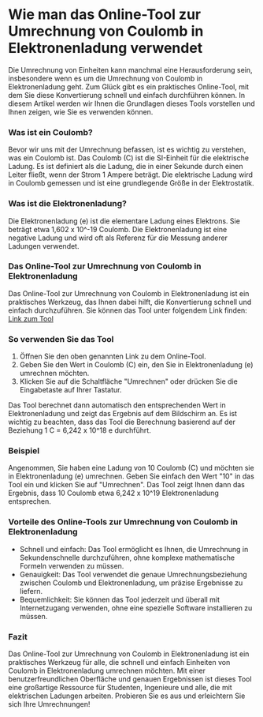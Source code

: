 Wie man das Online-Tool zur Umrechnung von Coulomb in Elektronenladung verwendet
================================================================================

Die Umrechnung von Einheiten kann manchmal eine Herausforderung sein, insbesondere wenn es um die Umrechnung von Coulomb in Elektronenladung geht. Zum Glück gibt es ein praktisches Online-Tool, mit dem Sie diese Konvertierung schnell und einfach durchführen können. In diesem Artikel werden wir Ihnen die Grundlagen dieses Tools vorstellen und Ihnen zeigen, wie Sie es verwenden können.

### Was ist ein Coulomb?

Bevor wir uns mit der Umrechnung befassen, ist es wichtig zu verstehen, was ein Coulomb ist. Das Coulomb (C) ist die SI-Einheit für die elektrische Ladung. Es ist definiert als die Ladung, die in einer Sekunde durch einen Leiter fließt, wenn der Strom 1 Ampere beträgt. Die elektrische Ladung wird in Coulomb gemessen und ist eine grundlegende Größe in der Elektrostatik.

### Was ist die Elektronenladung?

Die Elektronenladung (e) ist die elementare Ladung eines Elektrons. Sie beträgt etwa 1,602 x 10^-19 Coulomb. Die Elektronenladung ist eine negative Ladung und wird oft als Referenz für die Messung anderer Ladungen verwendet.

### Das Online-Tool zur Umrechnung von Coulomb in Elektronenladung

Das Online-Tool zur Umrechnung von Coulomb in Elektronenladung ist ein praktisches Werkzeug, das Ihnen dabei hilft, die Konvertierung schnell und einfach durchzuführen. Sie können das Tool unter folgendem Link finden: [Link zum Tool](https://www.onlinecalculatorsfree.com/de/convert/coulomb-to-electron.html)

### So verwenden Sie das Tool

1. Öffnen Sie den oben genannten Link zu dem Online-Tool.
2. Geben Sie den Wert in Coulomb (C) ein, den Sie in Elektronenladung (e) umrechnen möchten.
3. Klicken Sie auf die Schaltfläche "Umrechnen" oder drücken Sie die Eingabetaste auf Ihrer Tastatur.

Das Tool berechnet dann automatisch den entsprechenden Wert in Elektronenladung und zeigt das Ergebnis auf dem Bildschirm an. Es ist wichtig zu beachten, dass das Tool die Berechnung basierend auf der Beziehung 1 C = 6,242 x 10^18 e durchführt.

### Beispiel

Angenommen, Sie haben eine Ladung von 10 Coulomb (C) und möchten sie in Elektronenladung (e) umrechnen. Geben Sie einfach den Wert "10" in das Tool ein und klicken Sie auf "Umrechnen". Das Tool zeigt Ihnen dann das Ergebnis, dass 10 Coulomb etwa 6,242 x 10^19 Elektronenladung entsprechen.

### Vorteile des Online-Tools zur Umrechnung von Coulomb in Elektronenladung

- Schnell und einfach: Das Tool ermöglicht es Ihnen, die Umrechnung in Sekundenschnelle durchzuführen, ohne komplexe mathematische Formeln verwenden zu müssen.
- Genauigkeit: Das Tool verwendet die genaue Umrechnungsbeziehung zwischen Coulomb und Elektronenladung, um präzise Ergebnisse zu liefern.
- Bequemlichkeit: Sie können das Tool jederzeit und überall mit Internetzugang verwenden, ohne eine spezielle Software installieren zu müssen.

### Fazit

Das Online-Tool zur Umrechnung von Coulomb in Elektronenladung ist ein praktisches Werkzeug für alle, die schnell und einfach Einheiten von Coulomb in Elektronenladung umrechnen möchten. Mit einer benutzerfreundlichen Oberfläche und genauen Ergebnissen ist dieses Tool eine großartige Ressource für Studenten, Ingenieure und alle, die mit elektrischen Ladungen arbeiten. Probieren Sie es aus und erleichtern Sie sich Ihre Umrechnungen!